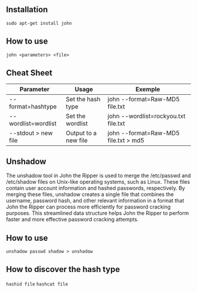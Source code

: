 ## Installation
`sudo apt-get install john`

## How to use
`john <parameters> <file>`

## Cheat Sheet
| **Parameter**       | **Usage**            | **Exemple**                          |
| ------------------- | -------------------- | ------------------------------------ |
| --format=hashtype   | Set the hash type    | john --format=Raw-MD5 file.txt       |
| --wordlist=wordlist | Set the wordlist     | john --wordlist=rockyou.txt file.txt |
| --stdout > new file | Output to a new file | john --format=Raw-MD5 file.txt > md5 |

## Unshadow
The unshadow tool in John the Ripper is used to merge the /etc/passwd and /etc/shadow files on Unix-like operating systems, such as Linux. These files contain user account information and hashed passwords, respectively. By merging these files, unshadow creates a single file that combines the username, password hash, and other relevant information in a format that John the Ripper can process more efficiently for password cracking purposes. This streamlined data structure helps John the Ripper to perform faster and more effective password cracking attempts.

## How to use
`unshadow passwd shadow > unshadow`

## How to discover the hash type
`hashid file`
`hashcat file`

